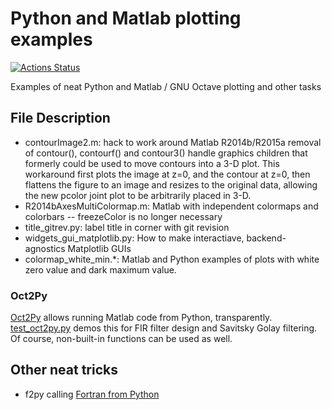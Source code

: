 # Python and Matlab plotting examples

[![Actions Status](https://github.com/scivision/python-matlab-examples/workflows/ci_python/badge.svg)](https://github.com/scivision/python-matlab-examples/actions)

Examples of neat Python and Matlab / GNU Octave plotting and other tasks

## File Description

* contourImage2.m: hack to work around Matlab R2014b/R2015a removal of
  contour(), contourf() and contour3() handle graphics children that
  formerly could be used to move contours into a 3-D plot. This
  workaround first plots the image at z=0, and the contour at z=0,
  then flattens the figure to an image and resizes to the original
  data, allowing the new pcolor joint plot to be arbitrarily placed in 3-D.
* R2014bAxesMultiColormap.m: Matlab with independent colormaps and colorbars -- freezeColor is no longer necessary
* title_gitrev.py: label title in corner with git revision
* widgets_gui_matplotlib.py: How to make interactiave, backend-agnostics Matplotlib GUIs
* colormap_white_min.*: Matlab and Python examples of plots with white zero value and dark maximum value.

### Oct2Py

[Oct2Py](https://www.scivision.dev/run-matlab-code-from-python-oct2py)
allows running Matlab code from Python, transparently.
[test_oct2py.py](test_oct2py.py) demos this for FIR filter design and Savitsky Golay filtering.
Of course, non-built-in functions can be used as well.

## Other neat tricks

* f2py calling [Fortran from Python](https://github.com/scivision/f2py-examples)
